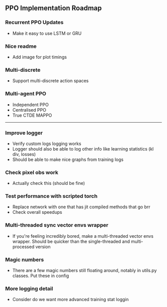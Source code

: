 ## PPO Implementation Roadmap

### Recurrent PPO Updates
- Make it easy to use LSTM or GRU

### Nice readme
- Add image for plot timings

### Multi-discrete
- Support multi-discrete action spaces

### Multi-agent PPO
- Independent PPO
- Centralised PPO
- True CTDE MAPPO

---

### Improve logger
- Verify custom logs logging works
- Logger should also be able to log other info like learning statistics (kl div, losses)
- Should be able to make nice graphs from training logs

### Check pixel obs work
- Actually check this (should be fine)

### Test performance with scripted torch
- Replace network with one that has jit compiled methods that go brr
- Check overall speedups

### Multi-threaded sync vector envs wrapper
- If you're feeling incredibly bored, make a multi-threaded vector envs wrapper. Should be quicker than the single-threaded and multi-processed version

### Magic numbers
- There are a few magic numbers still floating around, notably in utils.py classes. Put these in config

### More logging detail
- Consider do we want more advanced training stat loggin
